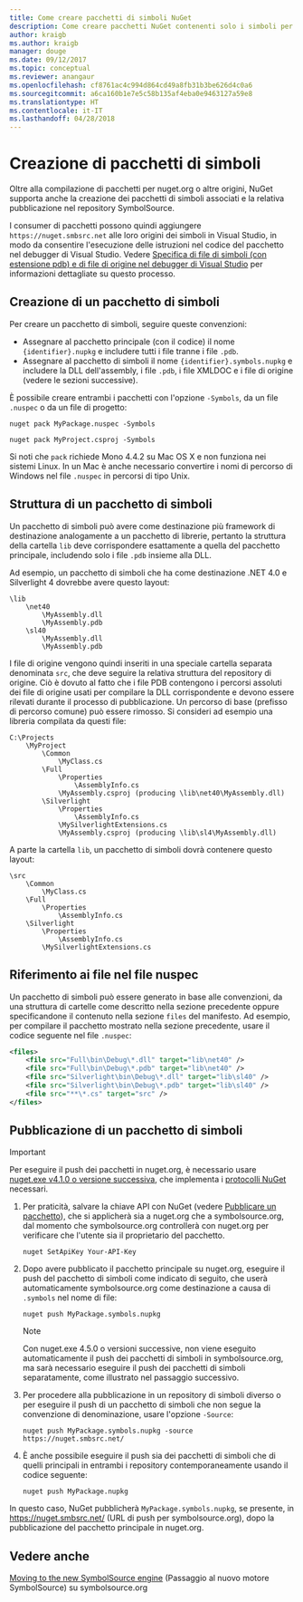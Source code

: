 ```yaml
---
title: Come creare pacchetti di simboli NuGet
description: Come creare pacchetti NuGet contenenti solo i simboli per supportare il debug di altri pacchetti NuGet in Visual Studio.
author: kraigb
ms.author: kraigb
manager: douge
ms.date: 09/12/2017
ms.topic: conceptual
ms.reviewer: anangaur
ms.openlocfilehash: cf8761ac4c994d864cd49a8fb31b3be626d4c0a6
ms.sourcegitcommit: a6ca160b1e7e5c58b135af4eba0e9463127a59e8
ms.translationtype: HT
ms.contentlocale: it-IT
ms.lasthandoff: 04/28/2018
---
```

# <a name="creating-symbol-packages"></a>Creazione di pacchetti di simboli

Oltre alla compilazione di pacchetti per nuget.org o altre origini, NuGet supporta anche la creazione dei pacchetti di simboli associati e la relativa pubblicazione nel repository SymbolSource.

I consumer di pacchetti possono quindi aggiungere `https://nuget.smbsrc.net` alle loro origini dei simboli in Visual Studio, in modo da consentire l'esecuzione delle istruzioni nel codice del pacchetto nel debugger di Visual Studio. Vedere [Specifica di file di simboli (con estensione pdb) e di file di origine nel debugger di Visual Studio](/visualstudio/debugger/specify-symbol-dot-pdb-and-source-files-in-the-visual-studio-debugger) per informazioni dettagliate su questo processo.

## <a name="creating-a-symbol-package"></a>Creazione di un pacchetto di simboli

Per creare un pacchetto di simboli, seguire queste convenzioni:

- Assegnare al pacchetto principale (con il codice) il nome `{identifier}.nupkg` e includere tutti i file tranne i file `.pdb`.
- Assegnare al pacchetto di simboli il nome `{identifier}.symbols.nupkg` e includere la DLL dell'assembly, i file `.pdb`, i file XMLDOC e i file di origine (vedere le sezioni successive).

È possibile creare entrambi i pacchetti con l'opzione `-Symbols`, da un file `.nuspec` o da un file di progetto:

```cli
nuget pack MyPackage.nuspec -Symbols

nuget pack MyProject.csproj -Symbols
```

Si noti che `pack` richiede Mono 4.4.2 su Mac OS X e non funziona nei sistemi Linux. In un Mac è anche necessario convertire i nomi di percorso di Windows nel file `.nuspec` in percorsi di tipo Unix.

## <a name="symbol-package-structure"></a>Struttura di un pacchetto di simboli

Un pacchetto di simboli può avere come destinazione più framework di destinazione analogamente a un pacchetto di librerie, pertanto la struttura della cartella `lib` deve corrispondere esattamente a quella del pacchetto principale, includendo solo i file `.pdb` insieme alla DLL.

Ad esempio, un pacchetto di simboli che ha come destinazione .NET 4.0 e Silverlight 4 dovrebbe avere questo layout:

    \lib
        \net40
            \MyAssembly.dll
            \MyAssembly.pdb
        \sl40
            \MyAssembly.dll
            \MyAssembly.pdb

I file di origine vengono quindi inseriti in una speciale cartella separata denominata `src`, che deve seguire la relativa struttura del repository di origine. Ciò è dovuto al fatto che i file PDB contengono i percorsi assoluti dei file di origine usati per compilare la DLL corrispondente e devono essere rilevati durante il processo di pubblicazione. Un percorso di base (prefisso di percorso comune) può essere rimosso. Si consideri ad esempio una libreria compilata da questi file:

    C:\Projects
        \MyProject
            \Common
                \MyClass.cs
            \Full
                \Properties
                    \AssemblyInfo.cs
                \MyAssembly.csproj (producing \lib\net40\MyAssembly.dll)
            \Silverlight
                \Properties
                    \AssemblyInfo.cs
                \MySilverlightExtensions.cs
                \MyAssembly.csproj (producing \lib\sl4\MyAssembly.dll)

A parte la cartella `lib`, un pacchetto di simboli dovrà contenere questo layout:

    \src
        \Common
            \MyClass.cs
        \Full
            \Properties
                \AssemblyInfo.cs
        \Silverlight
            \Properties
                \AssemblyInfo.cs
            \MySilverlightExtensions.cs

## <a name="referring-to-files-in-the-nuspec"></a>Riferimento ai file nel file nuspec

Un pacchetto di simboli può essere generato in base alle convenzioni, da una struttura di cartelle come descritto nella sezione precedente oppure specificandone il contenuto nella sezione `files` del manifesto. Ad esempio, per compilare il pacchetto mostrato nella sezione precedente, usare il codice seguente nel file `.nuspec`:

```xml
<files>
    <file src="Full\bin\Debug\*.dll" target="lib\net40" />
    <file src="Full\bin\Debug\*.pdb" target="lib\net40" />
    <file src="Silverlight\bin\Debug\*.dll" target="lib\sl40" />
    <file src="Silverlight\bin\Debug\*.pdb" target="lib\sl40" />
    <file src="**\*.cs" target="src" />
</files>
```

## <a name="publishing-a-symbol-package"></a>Pubblicazione di un pacchetto di simboli

> [!Important]
> Per eseguire il push dei pacchetti in nuget.org, è necessario usare [nuget.exe v4.1.0 o versione successiva](https://www.nuget.org/downloads), che implementa i [protocolli NuGet](../api/nuget-protocols.md) necessari.

1. Per praticità, salvare la chiave API con NuGet (vedere [Pubblicare un pacchetto](../create-packages/publish-a-package.md)), che si applicherà sia a nuget.org che a symbolsource.org, dal momento che symbolsource.org controllerà con nuget.org per verificare che l'utente sia il proprietario del pacchetto.

    ```cli
    nuget SetApiKey Your-API-Key
    ```

2. Dopo avere pubblicato il pacchetto principale su nuget.org, eseguire il push del pacchetto di simboli come indicato di seguito, che userà automaticamente symbolsource.org come destinazione a causa di `.symbols` nel nome di file:

    ```cli
    nuget push MyPackage.symbols.nupkg
    ```

   > [!Note]
   > Con nuget.exe 4.5.0 o versioni successive, non viene eseguito automaticamente il push dei pacchetti di simboli in symbolsource.org, ma sarà necessario eseguire il push dei pacchetti di simboli separatamente, come illustrato nel passaggio successivo.

3. Per procedere alla pubblicazione in un repository di simboli diverso o per eseguire il push di un pacchetto di simboli che non segue la convenzione di denominazione, usare l'opzione `-Source`:

    ```cli
    nuget push MyPackage.symbols.nupkg -source https://nuget.smbsrc.net/
    ```

4. È anche possibile eseguire il push sia dei pacchetti di simboli che di quelli principali in entrambi i repository contemporaneamente usando il codice seguente:

    ```cli
    nuget push MyPackage.nupkg
    ```

In questo caso, NuGet pubblicherà `MyPackage.symbols.nupkg`, se presente, in https://nuget.smbsrc.net/ (URL di push per symbolsource.org), dopo la pubblicazione del pacchetto principale in nuget.org.

## <a name="see-also"></a>Vedere anche

[Moving to the new SymbolSource engine](https://tripleemcoder.com/2015/10/04/moving-to-the-new-symbolsource-engine/) (Passaggio al nuovo motore SymbolSource) su symbolsource.org
